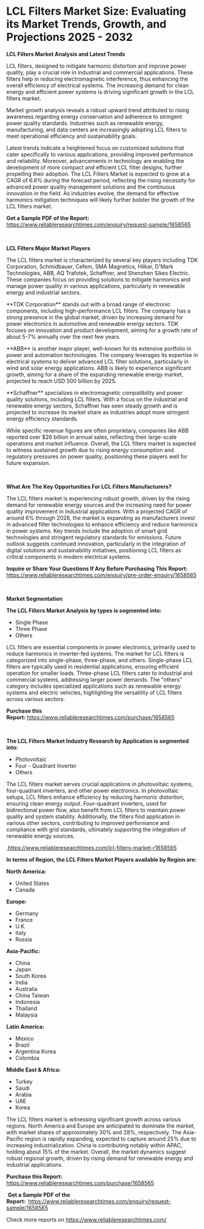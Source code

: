 <p><h1>LCL Filters Market Size: Evaluating its Market Trends, Growth, and Projections 2025 - 2032</h1></p><p><strong>LCL Filters Market Analysis and Latest Trends</strong></p>
<p><p>LCL filters, designed to mitigate harmonic distortion and improve power quality, play a crucial role in industrial and commercial applications. These filters help in reducing electromagnetic interference, thus enhancing the overall efficiency of electrical systems. The increasing demand for clean energy and efficient power systems is driving significant growth in the LCL filters market.</p><p>Market growth analysis reveals a robust upward trend attributed to rising awareness regarding energy conservation and adherence to stringent power quality standards. Industries such as renewable energy, manufacturing, and data centers are increasingly adopting LCL filters to meet operational efficiency and sustainability goals. </p><p>Latest trends indicate a heightened focus on customized solutions that cater specifically to various applications, providing improved performance and reliability. Moreover, advancements in technology are enabling the development of more compact and efficient LCL filter designs, further propelling their adoption. The LCL Filters Market is expected to grow at a CAGR of 6.6% during the forecast period, reflecting the rising necessity for advanced power quality management solutions and the continuous innovation in the field. As industries evolve, the demand for effective harmonics mitigation techniques will likely further bolster the growth of the LCL filters market.</p></p>
<p><strong>Get a Sample PDF of the Report:&nbsp;</strong> <a href="https://www.reliableresearchtimes.com/enquiry/request-sample/1658565?utm_campaign=3284&utm_medium=2&utm_source=Github&utm_content=ia&utm_term=08042025&utm_id=lcl-filters">https://www.reliableresearchtimes.com/enquiry/request-sample/1658565</a></p>
<p>&nbsp;</p>
<p><strong>LCL Filters Major Market Players</strong></p>
<p><p>The LCL filters market is characterized by several key players including TDK Corporation, Schmidbauer, Cefem, SMA Magnetics, Hilkar, D'Mark Technologies, ABB, AQ Trafotek, Schaffner, and Shenzhen Sikes Electric. These companies focus on providing solutions to mitigate harmonics and manage power quality in various applications, particularly in renewable energy and industrial sectors.</p><p>**TDK Corporation** stands out with a broad range of electronic components, including high-performance LCL filters. The company has a strong presence in the global market, driven by increasing demand for power electronics in automotive and renewable energy sectors. TDK focuses on innovation and product development, aiming for a growth rate of about 5-7% annually over the next few years.</p><p>**ABB** is another major player, well-known for its extensive portfolio in power and automation technologies. The company leverages its expertise in electrical systems to deliver advanced LCL filter solutions, particularly in wind and solar energy applications. ABB is likely to experience significant growth, aiming for a share of the expanding renewable energy market, projected to reach USD 500 billion by 2025.</p><p>**Schaffner** specializes in electromagnetic compatibility and power quality solutions, including LCL filters. With a focus on the industrial and renewable energy sectors, Schaffner has seen steady growth and is projected to increase its market share as industries adopt more stringent energy efficiency standards.</p><p>While specific revenue figures are often proprietary, companies like ABB reported over $26 billion in annual sales, reflecting their large-scale operations and market influence. Overall, the LCL filters market is expected to witness sustained growth due to rising energy consumption and regulatory pressures on power quality, positioning these players well for future expansion.</p></p>
<p>&nbsp;</p>
<p><strong>What Are The Key Opportunities For LCL Filters Manufacturers?</strong></p>
<p><p>The LCL filters market is experiencing robust growth, driven by the rising demand for renewable energy sources and the increasing need for power quality improvement in industrial applications. With a projected CAGR of around 6% through 2028, the market is expanding as manufacturers invest in advanced filter technologies to enhance efficiency and reduce harmonics in power systems. Key trends include the adoption of smart grid technologies and stringent regulatory standards for emissions. Future outlook suggests continued innovation, particularly in the integration of digital solutions and sustainability initiatives, positioning LCL filters as critical components in modern electrical systems.</p></p>
<p><strong>Inquire or Share Your Questions If Any Before Purchasing This Report:</strong> <a href="https://www.reliableresearchtimes.com/enquiry/pre-order-enquiry/1658565?utm_campaign=3284&utm_medium=2&utm_source=Github&utm_content=ia&utm_term=08042025&utm_id=lcl-filters">https://www.reliableresearchtimes.com/enquiry/pre-order-enquiry/1658565</a></p>
<p>&nbsp;</p>
<p><strong>Market Segmentation</strong></p>
<p><strong>The LCL Filters Market Analysis by types is segmented into:</strong></p>
<p><ul><li>Single Phase</li><li>Three Phase</li><li>Others</li></ul></p>
<p><p>LCL filters are essential components in power electronics, primarily used to reduce harmonics in inverter-fed systems. The market for LCL filters is categorized into single-phase, three-phase, and others. Single-phase LCL filters are typically used in residential applications, ensuring efficient operation for smaller loads. Three-phase LCL filters cater to industrial and commercial systems, addressing larger power demands. The "others" category includes specialized applications such as renewable energy systems and electric vehicles, highlighting the versatility of LCL filters across various sectors.</p></p>
<p><strong>Purchase this Report:&nbsp;</strong><a href="https://www.reliableresearchtimes.com/purchase/1658565?utm_campaign=3284&utm_medium=2&utm_source=Github&utm_content=ia&utm_term=08042025&utm_id=lcl-filters">https://www.reliableresearchtimes.com/purchase/1658565</a></p>
<p>&nbsp;</p>
<p><strong>The LCL Filters Market Industry Research by Application is segmented into:</strong></p>
<p><ul><li>Photovoltaic</li><li>Four - Quadrant Inverter</li><li>Others</li></ul></p>
<p><p>The LCL filters market serves crucial applications in photovoltaic systems, four-quadrant inverters, and other power electronics. In photovoltaic setups, LCL filters enhance efficiency by reducing harmonic distortion, ensuring clean energy output. Four-quadrant inverters, used for bidirectional power flow, also benefit from LCL filters to maintain power quality and system stability. Additionally, the filters find application in various other sectors, contributing to improved performance and compliance with grid standards, ultimately supporting the integration of renewable energy sources.</p></p>
<p><a href="https://www.reliableresearchtimes.com/lcl-filters-market-r1658565?utm_campaign=3284&utm_medium=2&utm_source=Github&utm_content=ia&utm_term=08042025&utm_id=lcl-filters">&nbsp;https://www.reliableresearchtimes.com/lcl-filters-market-r1658565</a></p>
<p><strong>In terms of Region, the LCL Filters Market Players available by Region are:</strong></p>
<p>
    <p> <strong> North America: </strong>
        <ul>
            <li>United States</li>
            <li>Canada</li>
        </ul>
        </p> 
    <p> <strong> Europe: </strong>
        <ul>
            <li>Germany</li>
            <li>France</li>
            <li>U.K.</li>
            <li>Italy</li>
            <li>Russia</li>
        </ul>
        </p> 
    <p> <strong> Asia-Pacific: </strong>
        <ul>
            <li>China</li>
            <li>Japan</li>
            <li>South Korea</li>
            <li>India</li>
            <li>Australia</li>
            <li>China Taiwan</li>
            <li>Indonesia</li>
            <li>Thailand</li>
            <li>Malaysia</li>
        </ul>
        </p> 
    <p> <strong> Latin America: </strong>
        <ul>
            <li>Mexico</li>
            <li>Brazil</li>
            <li>Argentina Korea</li>
            <li>Colombia</li>
        </ul>
        </p> 
    <p> <strong> Middle East & Africa: </strong>
        <ul>
            <li>Turkey</li>
            <li>Saudi</li>
            <li>Arabia</li>
            <li>UAE</li>
            <li>Korea</li>
        </ul>
    </p>
    </p>
<p><p>The LCL filters market is witnessing significant growth across various regions. North America and Europe are anticipated to dominate the market, with market shares of approximately 30% and 28%, respectively. The Asia-Pacific region is rapidly expanding, expected to capture around 25% due to increasing industrialization. China is contributing notably within APAC, holding about 15% of the market. Overall, the market dynamics suggest robust regional growth, driven by rising demand for renewable energy and industrial applications.</p></p>
<p><strong>Purchase this Report: </strong><a href="https://www.reliableresearchtimes.com/purchase/1658565?utm_campaign=3284&utm_medium=2&utm_source=Github&utm_content=ia&utm_term=08042025&utm_id=lcl-filters">https://www.reliableresearchtimes.com/purchase/1658565</a></p>
<p>&nbsp;<strong>Get a Sample PDF of the Report:&nbsp;&nbsp;</strong><a href="https://www.reliableresearchtimes.com/enquiry/request-sample/1658565?utm_campaign=3284&utm_medium=2&utm_source=Github&utm_content=ia&utm_term=08042025&utm_id=lcl-filters">https://www.reliableresearchtimes.com/enquiry/request-sample/1658565</a></p>
<p><strong></strong></p>
<p>Check more reports on <a href="https://www.reliableresearchtimes.com/?utm_campaign=3284&utm_medium=2&utm_source=Github&utm_content=ia&utm_term=08042025&utm_id=lcl-filters">https://www.reliableresearchtimes.com/</a></p>